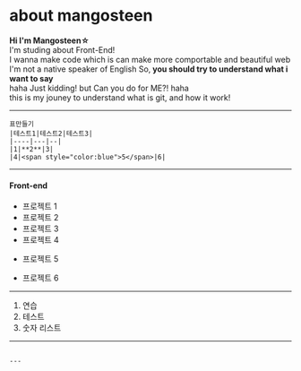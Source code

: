 # about mangosteen

<b>Hi I'm Mangosteen☆</b><br>
I'm studing about Front-End!<br>
I wanna make code which is can make more comportable and beautiful web<br>
I'm not a native speaker of English So,<b> you should try to understand what i want to say</b> <br>
haha Just kidding! but Can you do for ME?! haha<br>
this is my jouney to understand what is git, and how it work!<br>

---

```
표만들기
|테스트1|테스트2|테스트3|
|----|---|--|
|1|**2**|3|
|4|<span style="color:blue">5</span>|6|

```

---

#### Front-end

- 프로젝트 1
- 프로젝트 2
- 프로젝트 3
- 프로젝트 4

* 프로젝트 5

- 프로젝트 6

---

1. 연습
2. 테스트
3. 숫자 리스트

---

```

---
```
